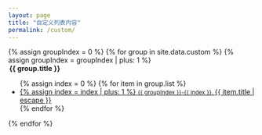 ```yaml
---
layout: page
title: "自定义列表内容"
permalink: /custom/
---
```


<!-- 这里获取的是_data文件夹里的custom.json文件，需要在custom.json配置相关参数 -->

<div>
    {% assign groupIndex = 0 %}
    {% for group in site.data.custom  %}
        {% assign groupIndex = groupIndex | plus: 1 %}
        <div class="post-content">
            <legend>
                <b>{{ group.title }}</b>
            </legend>
            <ul class="list">
                {% assign index = 0 %}
                {% for item in group.list %}
                <li>
                    <a class="post-link"
                        href="{{ item.path | relative_url }}"
                        >
                        {% assign index = index | plus: 1 %}
                        <small>{{ groupIndex }}-{{ index }}. </small>
                        {{ item.title | escape }}
                    </a>
                </li>
                {% endfor %}
            </ul>
        </div>
    {% endfor %}

</div>


